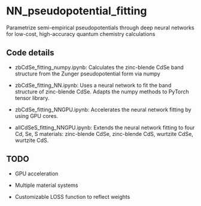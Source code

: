 # NN_pseudopotential_fitting
Parametrize semi-empirical pseudopotentials through deep neural networks for low-cost, high-accuracy quantum chemistry calculations

## Code details
- zbCdSe_fitting_numpy.ipynb: Calculates the zinc-blende CdSe band structure from the Zunger pseudopotential form via numpy

- zbCdSe_fitting_NN.ipynb: Uses a neural network to fit the band structure of zinc-blende CdSe. Adapts the numpy methods to PyTorch tensor library. 

- zbCdSe_fitting_NNGPU.ipynb: Accelerates the neural network fitting by using GPU cores. 

- allCdSeS_fitting_NNGPU.ipynb: Extends the neural network fitting to four Cd, Se, S materials: zinc-blende CdSe, zinc-blende CdS, wurtzite CdSe, wurtzite CdS.  

## TODO
- GPU acceleration

- Multiple material systems

- Customizable LOSS function to reflect weights